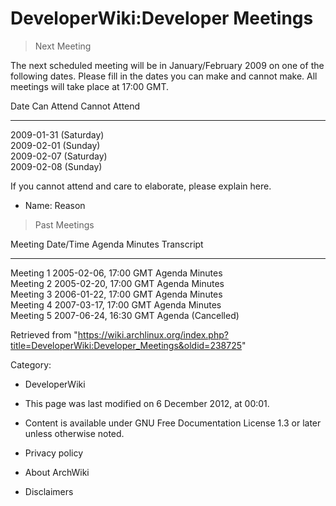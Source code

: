 DeveloperWiki:Developer Meetings
================================

  

> Next Meeting

The next scheduled meeting will be in January/February 2009 on one of
the following dates. Please fill in the dates you can make and cannot
make. All meetings will take place at 17:00 GMT.

  Date                    Can Attend   Cannot Attend
  ----------------------- ------------ ---------------
  2009-01-31 (Saturday)                
  2009-02-01 (Sunday)                  
  2009-02-07 (Saturday)                
  2009-02-08 (Sunday)                  

If you cannot attend and care to elaborate, please explain here.

-   Name: Reason

> Past Meetings

  Meeting     Date/Time               Agenda   Minutes       Transcript
  ----------- ----------------------- -------- ------------- ------------
  Meeting 1   2005-02-06, 17:00 GMT   Agenda   Minutes       
  Meeting 2   2005-02-20, 17:00 GMT   Agenda   Minutes       
  Meeting 3   2006-01-22, 17:00 GMT   Agenda   Minutes       
  Meeting 4   2007-03-17, 17:00 GMT   Agenda   Minutes       
  Meeting 5   2007-06-24, 16:30 GMT   Agenda   (Cancelled)   

Retrieved from
"https://wiki.archlinux.org/index.php?title=DeveloperWiki:Developer_Meetings&oldid=238725"

Category:

-   DeveloperWiki

-   This page was last modified on 6 December 2012, at 00:01.
-   Content is available under GNU Free Documentation License 1.3 or
    later unless otherwise noted.
-   Privacy policy
-   About ArchWiki
-   Disclaimers
